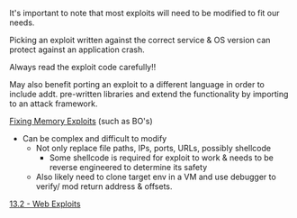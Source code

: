 

It's important to note that most exploits will need to be modified to fit our needs.  
  
Picking an exploit written against the correct service & OS version can protect against an application crash.  
  
Always read the exploit code carefully!!  
  
May also benefit porting an exploit to a different language in order to include addt. pre-written libraries and extend the functionality by importing to an attack framework.  
  
  
[Fixing Memory Exploits](13.1%20-%20Memory%20Corruption.md) (such as BO's)  
- Can be complex and difficult to modify  
	- Not only replace file paths, IPs, ports, URLs, possibly shellcode  
		- Some shellcode is required for exploit to work & needs to be reverse engineered to determine its safety  
	- Also likely need to clone target env in a VM and use debugger to verify/ mod return address & offsets.  

  
[13.2 - Web Exploits](13.2%20-%20Web%20Exploits.md)